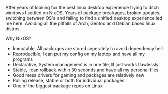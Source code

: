 After years of looking for the best linux desktop experience trying to ditch windows I settled on NixOS.
Years of package breakages, broken updates, switching between OS's and failing to find a unified desktop experience led me here.
Avoiding all the pitfalls of Arch, Gentoo and Debian based linux distros. 

Why NixOS?
- Immutable, All packages are stored seperately to avoid dependency hell
- Reproducible, I can put my config on my laptop and have all my programs
- Declarative, System management is in one file, It just works flawlessly
- Stable, I can rollback within 30 seconds and have all my personal files
- Good mesa drivers for gaming and packages are relatively new
- Rolling release, stable or both for individual packages
- One of the biggest package repos on Linux

